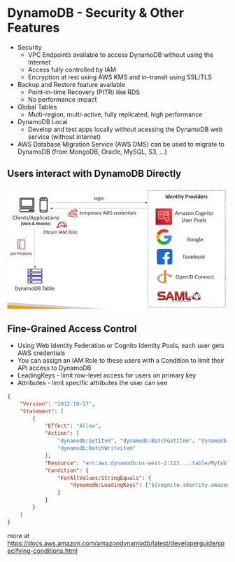 # DynamoDB - Security & Other Features

- Security
    - VPC Endpoints available to access DynamoDB without using the Internet
    - Access fully controlled by IAM
    - Encryption at rest using AWS KMS and in-transit using SSL/TLS
- Backup and Restore feature available
    - Point-in-time Recovery (PITR) like RDS
    - No performance impact
- Global Tables
    - Multi-region, multi-active, fully replicated, high performance
- DynamoDB Local
    - Develop and test apps locally without acessing the DynamoDB web service (without internet)
- AWS Database Migration Service (AWS DMS) can be used to migrate to DynamoDB (from MongoDB, Oracle, MySQL, S3, ...)

## Users interact with DynamoDB Directly

![](img/2022-05-17-08-49-37.png)

## Fine-Grained Access Control

- Using Web Identity Federation or Cognito Identity Pools, each user gets AWS credentials
- You can assign an IAM Role to these users with a Condition to limit their API access to DynamoDB
- LeadingKeys - limit row-level access for users on primary key
- Attributes - limit specific attributes the user can see

```json
{
    "Version": "2012-10-17",
    "Statement": [
        {
            "Effect": "Allow",
            "Action": [
                "dynamodb:GetItem", "dynamodb:BatchGetItem", "dynamodb:Query", "dynamodb:PutItem", "dynamodb:UpdateItem", "dynamodb:DeleteItem",
                "dynamodb:BatchWriteitem"
            ],
            "Resource": "arn:aws:dynamodb:us-west-2:123...:table/MyTable",
            "Condition": {
                "ForAllValues:StringEquals": {
                    "dynamodb:LeadingKeys": ["${cognito-identity.amazonaws.com:sub"]
                }
            }
        }
    ]
}
```

more at https://docs.aws.amazon.com/amazondynamodb/latest/developerguide/specifying-conditions.html
